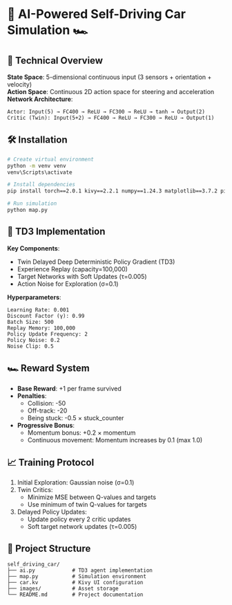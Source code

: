 # 🚗 AI-Powered Self-Driving Car Simulation 🏎️  

## 📌 Technical Overview  
**State Space**: 5-dimensional continuous input (3 sensors + orientation + velocity)  
**Action Space**: Continuous 2D action space for steering and acceleration  
**Network Architecture**:  
```
Actor: Input(5) → FC400 → ReLU → FC300 → ReLU → tanh → Output(2)
Critic (Twin): Input(5+2) → FC400 → ReLU → FC300 → ReLU → Output(1)
```

## 🛠️ Installation  
```bash
# Create virtual environment
python -m venv venv
venv\Scripts\activate

# Install dependencies
pip install torch==2.0.1 kivy==2.2.1 numpy==1.24.3 matplotlib==3.7.2 pillow==10.0.0

# Run simulation
python map.py
```

## 🧠 TD3 Implementation  
**Key Components**:  
- Twin Delayed Deep Deterministic Policy Gradient (TD3)
- Experience Replay (capacity=100,000)  
- Target Networks with Soft Updates (τ=0.005)
- Action Noise for Exploration (σ=0.1)

**Hyperparameters**:  
```
Learning Rate: 0.001
Discount Factor (γ): 0.99  
Batch Size: 500  
Replay Memory: 100,000  
Policy Update Frequency: 2
Policy Noise: 0.2
Noise Clip: 0.5
```

## 🏎️ Reward System  
- **Base Reward**: +1 per frame survived  
- **Penalties**:  
  - Collision: -50  
  - Off-track: -20  
  - Being stuck: -0.5 × stuck_counter  
- **Progressive Bonus**:  
  - Momentum bonus: +0.2 × momentum  
  - Continuous movement: Momentum increases by 0.1 (max 1.0)

## 📈 Training Protocol  
1. Initial Exploration: Gaussian noise (σ=0.1)
2. Twin Critics:
   - Minimize MSE between Q-values and targets
   - Use minimum of twin Q-values for targets
3. Delayed Policy Updates:
   - Update policy every 2 critic updates
   - Soft target network updates (τ=0.005)

## 📂 Project Structure  
```
self_driving_car/
├── ai.py            # TD3 agent implementation
├── map.py           # Simulation environment
├── car.kv           # Kivy UI configuration
├── images/          # Asset storage
└── README.md        # Project documentation
```

